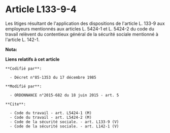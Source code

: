 # Article L133-9-4

Les litiges résultant de l'application des dispositions de l'article L. 133-9 aux employeurs mentionnés aux articles L.
5424-1 et L. 5424-2 du code du travail relèvent du contentieux général de la sécurité sociale mentionné à l'article L. 142-1.

**Nota:**



**Liens relatifs à cet article**

	**Codifié par**:

	  - Décret n°85-1353 du 17 décembre 1985

	**Modifié par**:

	  - ORDONNANCE n°2015-682 du 18 juin 2015 - art. 5

	**Cite**:

	  - Code du travail - art. L5424-1 (M)
	  - Code du travail - art. L5424-2 (M)
	  - Code de la sécurité sociale. - art. L133-9 (V)
	  - Code de la sécurité sociale. - art. L142-1 (V)
